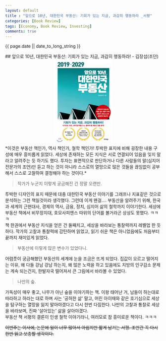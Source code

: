 ```yaml
---
layout: default
title : "앞으로 10년, 대한민국 부동산: 기회가 있는 지금, 과감히 행동하라 _서평"
categories: [Book Review]
tags: [Economy, Book Review, Investing]
comments: true
---
```

<p>{{ page.date || date_to_long_string }} </p>
## 앞으로 10년, 대한민국 부동산: 기회가 있는 지금, 과감히 행동하라! - 김장섭(조던)
<center><img src="/assets/img/210206_1.jpeg"></center>
*이것은 부동산 책인가, 역사 책인가, 철학 책인가! 투박한 표지에 비해 굉장한 내용 구성에 매우 흥미롭게 읽었다. 세상에 존재하는 모든 지식은 서로 연결되어 있음을 잊지 말라고 알려주는 듯 하기도 했다. 투자는 표면적으로 판단하거나 다른 사람들의 말(심지어 전문가의 조언)만 듣고 하는 것이 아니라 스스로의 열망으로 많은 것들을 끊임없이 공부해서 스스로 고찰하여 결정해야 하는 것이다.*

> 작가가 누군지 이렇게 궁금해진 건 정말 오랜만.

투박한 디자인의 표지 때문에 대충 대한민국 부동산 이야기를 그래프나 지표같은 것으로 분석하는 그런 책일것이라 생각했다. 그런데 이게 왠걸.... 부동산을 알려주기 위해, 한국과 세계의 근현대사, 경제의 역사, 금융, 정치, 심지어 삶의 철학까지 이야기한다. 세상에 부동산 책에서 비무장지대, 호모사피엔스 따위의 단어를 볼거라곤 상상도 못했다. ㅋㅋㅋ\
책 한권에서 부동산 지식을 얻은 건 둘째치고, 세상을 바라보는 통찰력까지 레벨업 한 듯 하다. 작가의 고찰과 통찰력에 감탄하며 읽었고, 읽기 쉬운 책은 아니었음에도 처음부터 끝까지 재미있게 읽었다.

 > 부동산에 이렇게 많은 변수가 있었다니.

어렴풋이 궁금해했던 부동산의 세계에 눈을 조금은 뜨게 되었다. 집값이 오르고 떨어지는 이유, 왜 다들 강남 강남 하는지, 왜 많은 노력을 하고 있음에도 지방의 인구감소 문제는 계속 되는건지, 한발자국 떨어져서 큰 그림에서 바라볼 수 있었다. 

> 나만의 숲.

가독성이 매우 좋고, 나무가 아닌 숲을 이야기하는 책. 이왕 태어난 거, 남들이 하는대로 따라하고 하라는 대로 하며 사는 '공허한 삶' 말고, 어린 아이때와 같은 호기심으로 세상을 탐구하는 열망을 잃지 말아야겠다고 다시 한번 다짐한다. 나만의 고찰과 통찰로 세상을 바라보며, 진짜 '살아있는' 삶을 살아야겠다. \
부동산 책 서평의 결론이 인생 철학 이야기라니, 여러모로 참 흥미로운 책이다. ㅋㅋㅋ


~~이번주는 이사에, 논문에 일이 너무 많아서 아쉽지만 짧게 남기는 서평. 조만간 꼭 다시 한번 읽고 보충할 생각이다.~~



